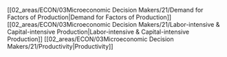 [[02_areas/ECON/03Microeconomic Decision Makers/21/Demand for Factors of Production|Demand for Factors of Production]]
[[02_areas/ECON/03Microeconomic Decision Makers/21/Labor-intensive & Capital-intensive Production|Labor-intensive & Capital-intensive Production]]
[[02_areas/ECON/03Microeconomic Decision Makers/21/Productivity|Productivity]]